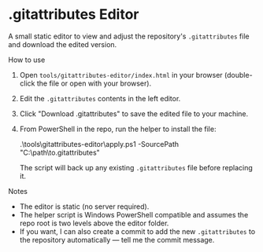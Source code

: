 # .gitattributes Editor

A small static editor to view and adjust the repository's `.gitattributes` file and download the edited version.

How to use

1. Open `tools/gitattributes-editor/index.html` in your browser (double-click the file or open with your browser).
2. Edit the `.gitattributes` contents in the left editor.
3. Click "Download .gitattributes" to save the edited file to your machine.
4. From PowerShell in the repo, run the helper to install the file:

   .\tools\gitattributes-editor\apply.ps1 -SourcePath "C:\path\to\.gitattributes"

   The script will back up any existing `.gitattributes` file before replacing it.

Notes

- The editor is static (no server required).
- The helper script is Windows PowerShell compatible and assumes the repo root is two levels above the editor folder.
- If you want, I can also create a commit to add the new `.gitattributes` to the repository automatically — tell me the commit message.
